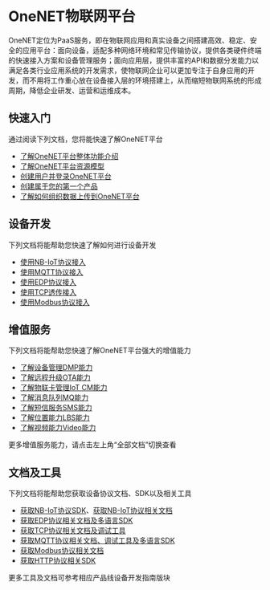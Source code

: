 # OneNET物联网平台

OneNET定位为PaaS服务，即在物联网应用和真实设备之间搭建高效、稳定、安全的应用平台：面向设备，适配多种网络环境和常见传输协议，提供各类硬件终端的快速接入方案和设备管理服务；面向应用层，提供丰富的API和数据分发能力以满足各类行业应用系统的开发需求，使物联网企业可以更加专注于自身应用的开发，而不用将工作重心放在设备接入层的环境搭建上，从而缩短物联网系统的形成周期，降低企业研发、运营和运维成本。



## 快速入门

通过阅读下列文档，您将能快速了解OneNET平台

- [了解OneNET平台整体功能介绍](https://open.iot.10086.cn/doc/introduce/book/introduce.html)
- [了解OneNET平台资源模型](https://open.iot.10086.cn/doc/introduce/book/resource-model.html)
- [创建用户并登录OneNET平台](https://open.iot.10086.cn/doc/easy-manual/)
- [创建属于您的第一个产品](https://open.iot.10086.cn/doc/easy-manual/book/product&device/product-create.html)
- [了解如何组织数据上传到OneNET平台](https://open.iot.10086.cn/doc/multiprotocol/book/get-start/datastream&point.html)

## 设备开发

下列文档将能帮助您快速了解如何进行设备开发

- [使用NB-IoT协议接入](https://open.iot.10086.cn/doc/nb-iot/book/device-develop/access.html)
- [使用MQTT协议接入](https://open.iot.10086.cn/doc/mqtt/book/device-develop/manual.html)
- [使用EDP协议接入](https://open.iot.10086.cn/doc/multiprotocol/book/develop/edp/device/edp-manual.html)
- [使用TCP透传接入](https://open.iot.10086.cn/doc/multiprotocol/book/develop/tcp/device/manual.html)
- [使用Modbus协议接入](https://open.iot.10086.cn/doc/multiprotocol/book/develop/modbus/device/manual.html)
 
## 增值服务

下列文档将能帮助您快速了解OneNET平台强大的增值能力
- [了解设备管理DMP能力](https://open.iot.10086.cn/doc/dmp/)
- [了解远程升级OTA能力](https://open.iot.10086.cn/doc/ota/)
- [了解物联卡管理IoT CM能力](https://open.iot.10086.cn/doc/iotcm/)
- [了解消息队列MQ能力](https://open.iot.10086.cn/doc/mq/)
- [了解短信服务SMS能力](https://open.iot.10086.cn/doc/sms/)
- [了解位置能力LBS能力](https://open.iot.10086.cn/doc/lbs/)
- [了解视频能力Video能力](https://open.iot.10086.cn/doc/video/)

更多增值服务能力，请点击左上角“全部文档”切换查看

## 文档及工具

下列文档将能帮助您获取设备协议文档、SDK以及相关工具
- [获取NB-IoT协议SDK](https://open.iot.10086.cn/doc/nb-iot/book/device-develop/get_SDK.html)、[获取NB-IoT协议相关文档](https://open.iot.10086.cn/doc/nb-iot/book/device-develop/doc.html)
- [获取EDP协议相关文档及多语言SDK](https://open.iot.10086.cn/doc/multiprotocol/book/develop/edp/device/doc-tool.html)
- [获取TCP协议相关文档及调试工具](https://open.iot.10086.cn/doc/multiprotocol/book/develop/tcp/device/doc-tool.html)
- [获取MQTT协议相关文档、调试工具及多语言SDK](https://open.iot.10086.cn/doc/multiprotocol/book/develop/mqtt/device/doc-tool.html)
- [获取Modbus协议相关文档](https://open.iot.10086.cn/doc/multiprotocol/book/develop/modbus/device/doc-tool.html)
- [获取HTTP协议相关SDK](https://open.iot.10086.cn/doc/multiprotocol/book/develop/http/api/sdk.html)

更多工具及文档可参考相应产品线设备开发指南版块